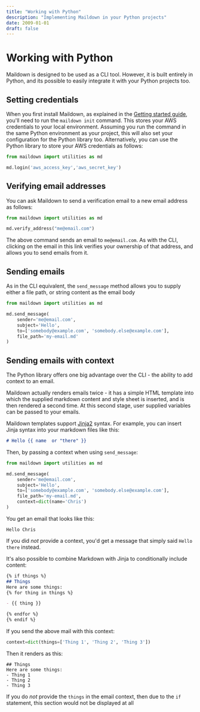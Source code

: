 ```yaml
---
title: "Working with Python"
description: "Implementing Maildown in your Python projects"
date: 2009-01-01
draft: false
---
```


# Working with Python

Maildown is designed to be used as a CLI tool. However, it is built 
entirely in Python, and its possible to easily integrate it with your 
Python projects too. 

## Setting credentials

When you first install Maildown, as explained in the 
[Getting started guide](/post/getting-started/), you'll need to run
the `maildown init` command. This stores your AWS credentials to your
local environment. Assuming you run the command in the same Python
environment as your project, this will also set your configuration
for the Python library too. Alternatively, you can use the Python
library to store your AWS credentials as follows:

```python
from maildown import utilities as md

md.login('aws_access_key','aws_secret_key')
```

## Verifying email addresses

You can ask Maildown to send a verification email to a new email 
address as follows:

```python
from maildown import utilities as md

md.verify_address("me@email.com")
```

The above command sends an email to `me@email.com`. As with the CLI,
clicking on the email in this link verifies your ownership of that
address, and allows you to send emails from it.

## Sending emails

As in the CLI equivalent, the `send_message` method allows you to supply
either a file path, or string content as the email body 

```python
from maildown import utilities as md

md.send_message(
    sender='me@email.com', 
    subject='Hello', 
    to=['somebody@example.com', 'somebody.else@example.com'],
    file_path='my-email.md'
)

```

## Sending emails with context

The Python library offers one big advantage over the CLI - the ability
to add context to an email.

Maildown actually renders emails twice - it has a simple HTML template
into which the supplied markdown content and style sheet is inserted,
and is then rendered a second time. At this second stage, user supplied
variables can be passed to your emails.

Maildown templates support [Jinja2](http://jinja.pocoo.org/docs/2.10/)
syntax. For example, you can insert Jinja syntax into your markdown
files like this:

```markdown
# Hello {{ name  or "there" }}
```

Then, by passing a context when using `send_message`:

```python
from maildown import utilities as md

md.send_message(
    sender='me@email.com', 
    subject='Hello', 
    to=['somebody@example.com', 'somebody.else@example.com'],
    file_path='my-email.md',
    context=dict(name='Chris')
)
```

You get an email that looks like this:
```
Hello Chris
```

If you did *not* provide a context, you'd get a message that simply said
`Hello there` instead.

It's also possible to combine Markdown with Jinja to conditionally
include content:

```markdown
{% if things %}
## Things
Here are some things:
{% for thing in things %}

- {{ thing }}

{% endfor %}
{% endif %}

```

If you send the above mail with this context:
```python
context=dict(things=['Thing 1', 'Thing 2', 'Thing 3'])
```

Then it renders as this:
```
## Things
Here are some things:
- Thing 1
- Thing 2
- Thing 3
```

If you do *not* provide the `things` in the email context, then due to
the `if` statement, this section would not be displayed at all